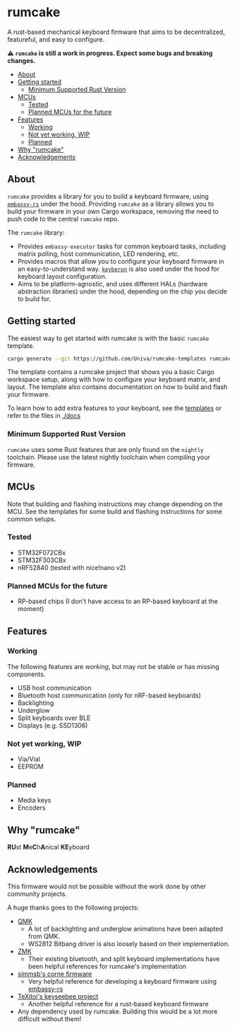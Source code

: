 # rumcake

A rust-based mechanical keyboard firmware that aims to be decentralized, featureful, and easy to configure.

**⚠ `rumcake` is still a work in progress. Expect some bugs and breaking changes.**

<!--toc:start-->

- [About](#about)
- [Getting started](#getting-started)
  - [Minimum Supported Rust Version](#minimum-supported-rust-version)
- [MCUs](#mcus)
  - [Tested](#tested)
  - [Planned MCUs for the future](#planned-mcus-for-the-future)
- [Features](#features)
  - [Working](#working)
  - [Not yet working, WIP](#not-yet-working-wip)
  - [Planned](#planned)
- [Why "rumcake"](#why-rumcake)
- [Acknowledgements](#acknowledgements)
<!--toc:end-->

## About

`rumcake` provides a library for you to build a keyboard firmware, using [`embassy-rs`](https://github.com/embassy-rs/embassy) under the hood.
Providing `rumcake` as a library allows you to build your firmware in your own Cargo workspace, removing the need to push code to the central `rumcake` repo.

The `rumcake` library:

- Provides `embassy-executor` tasks for common keyboard tasks, including matrix polling, host communication, LED rendering, etc.
- Provides macros that allow you to configure your keyboard firmware in an easy-to-understand way. [`keyberon`](https://github.com/TeXitoi/keyberon) is also used under the hood for keyboard layout configuration.
- Aims to be platform-agnostic, and uses different HALs (hardware abstraction libraries) under the hood, depending on the chip you decide to build for.

## Getting started

The easiest way to get started with rumcake is with the basic `rumcake` template.

```bash
cargo generate --git https://github.com/Univa/rumcake-templates rumcake-basic-template
```

The template contains a rumcake project that shows you a basic Cargo workspace setup,
along with how to configure your keyboard matrix, and layout. The template also
contains documentation on how to build and flash your firmware.

To learn how to add extra features to your keyboard, see the [templates](https://github.com/Univa/rumcake-templates) or refer to the files in [./docs](./docs)

### Minimum Supported Rust Version

`rumcake` uses some Rust features that are only found on the `nightly` toolchain.
Please use the latest nightly toolchain when compiling your firmware.

## MCUs

Note that building and flashing instructions may change depending on the MCU.
See the templates for some build and flashing instructions for some common setups.

### Tested

- STM32F072CBx
- STM32F303CBx
- nRF52840 (tested with nice!nano v2)

### Planned MCUs for the future

- RP-based chips (I don't have access to an RP-based keyboard at the moment)

## Features

### Working

The following features are _working_, but may not be stable or has missing components.

- USB host communication
- Bluetooth host communication (only for nRF-based keyboards)
- Backlighting
- Underglow
- Split keyboards over BLE
- Displays (e.g. SSD1306)

### Not yet working, WIP

- Via/Vial
- EEPROM

### Planned

- Media keys
- Encoders

## Why "rumcake"

**RU**st **M**e**C**h**A**nical **KE**yboard

## Acknowledgements

This firmware would not be possible without the work done by other community projects.

A huge thanks goes to the following projects:

- [QMK](https://github.com/qmk/qmk_firmware)
  - A lot of backlighting and underglow animations have been adapted from QMK.
  - WS2812 Bitbang driver is also loosely based on their implementation.
- [ZMK](https://github.com/zmkfirmware/zmk/)
  - Their existing bluetooth, and split keyboard implementations have been helpful references for rumcake's implementation
- [simmsb's corne firmware](https://github.com/simmsb/keyboard)
  - Very helpful reference for developing a keyboard firmware using [embassy-rs](https://github.com/embassy-rs/embassy)
- [TeXitoi's keyseebee project](https://github.com/TeXitoi/keyseebee)
  - Another helpful reference for a rust-based keyboard firmware
- Any dependency used by rumcake. Building this would be a lot more difficult without them!
